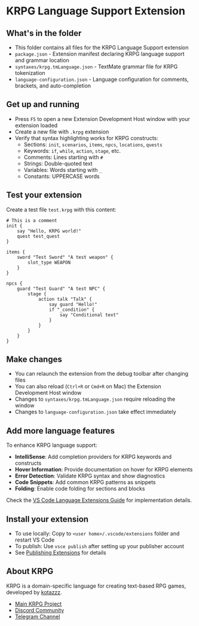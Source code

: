 # KRPG Language Support Extension

## What's in the folder

* This folder contains all files for the KRPG Language Support extension
* `package.json` - Extension manifest declaring KRPG language support and grammar location
* `syntaxes/krpg.tmLanguage.json` - TextMate grammar file for KRPG tokenization
* `language-configuration.json` - Language configuration for comments, brackets, and auto-completion

## Get up and running

* Press `F5` to open a new Extension Development Host window with your extension loaded
* Create a new file with `.krpg` extension
* Verify that syntax highlighting works for KRPG constructs:
  - Sections: `init`, `scenarios`, `items`, `npcs`, `locations`, `quests`
  - Keywords: `if`, `while`, `action`, `stage`, etc.
  - Comments: Lines starting with `#`
  - Strings: Double-quoted text
  - Variables: Words starting with `_`
  - Constants: UPPERCASE words

## Test your extension

Create a test file `test.krpg` with this content:

```krpg
# This is a comment
init {
    say "Hello, KRPG world!"
    quest test_quest
}

items {
    sword "Test Sword" "A test weapon" {
        slot_type WEAPON
    }
}

npcs {
    guard "Test Guard" "A test NPC" {
        stage {
            action talk "Talk" {
                say guard "Hello!"
                if "_condition" {
                    say "Conditional text"
                }
            }
        }
    }
}
```

## Make changes

* You can relaunch the extension from the debug toolbar after changing files
* You can also reload (`Ctrl+R` or `Cmd+R` on Mac) the Extension Development Host window
* Changes to `syntaxes/krpg.tmLanguage.json` require reloading the window
* Changes to `language-configuration.json` take effect immediately

## Add more language features

To enhance KRPG language support:

* **IntelliSense**: Add completion providers for KRPG keywords and constructs
* **Hover Information**: Provide documentation on hover for KRPG elements
* **Error Detection**: Validate KRPG syntax and show diagnostics
* **Code Snippets**: Add common KRPG patterns as snippets
* **Folding**: Enable code folding for sections and blocks

Check the [VS Code Language Extensions Guide](https://code.visualstudio.com/api/language-extensions/overview) for implementation details.

## Install your extension

* To use locally: Copy to `<user home>/.vscode/extensions` folder and restart VS Code
* To publish: Use `vsce publish` after setting up your publisher account
* See [Publishing Extensions](https://code.visualstudio.com/api/working-with-extensions/publishing-extension) for details

## About KRPG

KRPG is a domain-specific language for creating text-based RPG games, developed by [kotazzz](https://github.com/kotazzz). 

* [Main KRPG Project](https://github.com/kotazzz/krpg)
* [Discord Community](https://discord.gg/FKcURWZsMW)
* [Telegram Channel](https://t.me/krpgd)
